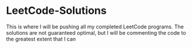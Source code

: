 # LeetCode-Solutions
This is where I will be pushing all my completed LeetCode programs. The solutions are not guaranteed optimal, but I will be commenting the code to the greatest extent that I can
